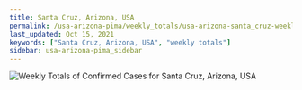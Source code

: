 ```yaml
---
title: Santa Cruz, Arizona, USA
permalink: /usa-arizona-pima/weekly_totals/usa-arizona-santa_cruz-weekly_totals.html
last_updated: Oct 15, 2021
keywords: ["Santa Cruz, Arizona, USA", "weekly totals"]
sidebar: usa-arizona-pima_sidebar
---
```


![Weekly Totals of Confirmed Cases for Santa Cruz, Arizona, USA](/covid_tracker/images/graphs/usa-arizona-santa_cruz-weekly_totals_graph.png)
